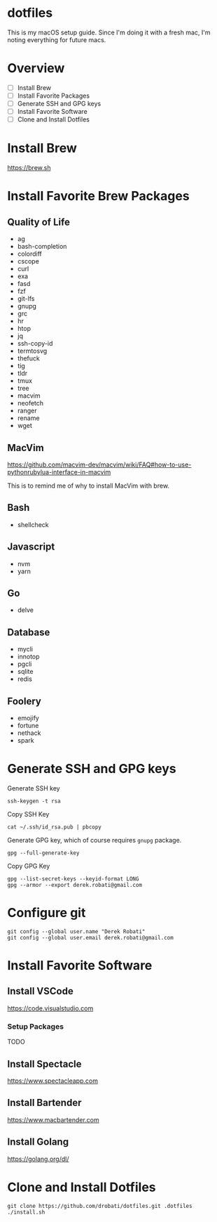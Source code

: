 # dotfiles

This is my macOS setup guide. Since I'm doing it with a fresh mac, I'm noting everything for future macs.

# Overview

- [ ] Install Brew
- [ ] Install Favorite Packages
- [ ] Generate SSH and GPG keys
- [ ] Install Favorite Software
- [ ] Clone and Install Dotfiles

# Install Brew

https://brew.sh

# Install Favorite Brew Packages

## Quality of Life

- ag
- bash-completion
- colordiff
- cscope
- curl
- exa
- fasd
- fzf
- git-lfs
- gnupg
- grc
- hr
- htop
- jq
- ssh-copy-id
- termtosvg
- thefuck
- tig
- tldr
- tmux
- tree
- macvim
- neofetch
- ranger
- rename
- wget

## MacVim

https://github.com/macvim-dev/macvim/wiki/FAQ#how-to-use-pythonrubylua-interface-in-macvim

This is to remind me of why to install MacVim with brew.

## Bash

- shellcheck

## Javascript

- nvm
- yarn

## Go

- delve

## Database

- mycli
- innotop
- pgcli
- sqlite
- redis

## Foolery

- emojify
- fortune
- nethack
- spark

# Generate SSH and GPG keys

Generate SSH key

```
ssh-keygen -t rsa
```

Copy SSH Key

```
cat ~/.ssh/id_rsa.pub | pbcopy
```

Generate GPG key, which of course requires `gnupg` package.

```
gpg --full-generate-key
```

Copy GPG Key
```
gpg --list-secret-keys --keyid-format LONG
gpg --armor --export derek.robati@gmail.com
```

# Configure git

```
git config --global user.name "Derek Robati"
git config --global user.email derek.robati@gmail.com
```

# Install Favorite Software

## Install VSCode

https://code.visualstudio.com

### Setup Packages

TODO

## Install Spectacle

https://www.spectacleapp.com

## Install Bartender

https://www.macbartender.com

## Install Golang

https://golang.org/dl/

# Clone and Install Dotfiles

```
git clone https://github.com/drobati/dotfiles.git .dotfiles
./install.sh
```
